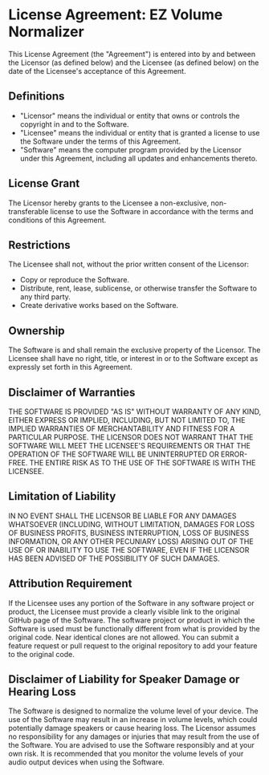 # License Agreement: EZ Volume Normalizer

This License Agreement (the "Agreement") is entered into by and between the Licensor (as defined below) and the Licensee (as defined below) on the date of the Licensee's acceptance of this Agreement.

## Definitions

- "Licensor" means the individual or entity that owns or controls the copyright in and to the Software.
- "Licensee" means the individual or entity that is granted a license to use the Software under the terms of this Agreement.
- "Software" means the computer program provided by the Licensor under this Agreement, including all updates and enhancements thereto.

## License Grant

The Licensor hereby grants to the Licensee a non-exclusive, non-transferable license to use the Software in accordance with the terms and conditions of this Agreement.

## Restrictions

The Licensee shall not, without the prior written consent of the Licensor:

- Copy or reproduce the Software.
- Distribute, rent, lease, sublicense, or otherwise transfer the Software to any third party.
- Create derivative works based on the Software.

## Ownership

The Software is and shall remain the exclusive property of the Licensor. The Licensee shall have no right, title, or interest in or to the Software except as expressly set forth in this Agreement.

## Disclaimer of Warranties

THE SOFTWARE IS PROVIDED "AS IS" WITHOUT WARRANTY OF ANY KIND, EITHER EXPRESS OR IMPLIED, INCLUDING, BUT NOT LIMITED TO, THE IMPLIED WARRANTIES OF MERCHANTABILITY AND FITNESS FOR A PARTICULAR PURPOSE. THE LICENSOR DOES NOT WARRANT THAT THE SOFTWARE WILL MEET THE LICENSEE'S REQUIREMENTS OR THAT THE OPERATION OF THE SOFTWARE WILL BE UNINTERRUPTED OR ERROR-FREE. THE ENTIRE RISK AS TO THE USE OF THE SOFTWARE IS WITH THE LICENSEE.

## Limitation of Liability

IN NO EVENT SHALL THE LICENSOR BE LIABLE FOR ANY DAMAGES WHATSOEVER (INCLUDING, WITHOUT LIMITATION, DAMAGES FOR LOSS OF BUSINESS PROFITS, BUSINESS INTERRUPTION, LOSS OF BUSINESS INFORMATION, OR ANY OTHER PECUNIARY LOSS) ARISING OUT OF THE USE OF OR INABILITY TO USE THE SOFTWARE, EVEN IF THE LICENSOR HAS BEEN ADVISED OF THE POSSIBILITY OF SUCH DAMAGES.

## Attribution Requirement

If the Licensee uses any portion of the Software in any software project or product, the Licensee must provide a clearly visible link to the original GitHub page of the Software. The software project or product in which the Software is used must be functionally different from what is provided by the original code. Near identical clones are not allowed. You can submit a feature request or pull request to the original repository to add your feature to the original code.

## Disclaimer of Liability for Speaker Damage or Hearing Loss

The Software is designed to normalize the volume level of your device. The use of the Software may result in an increase in volume levels, which could potentially damage speakers or cause hearing loss. The Licensor assumes no responsibility for any damages or injuries that may result from the use of the Software. You are advised to use the Software responsibly and at your own risk. It is recommended that you monitor the volume levels of your audio output devices when using the Software.